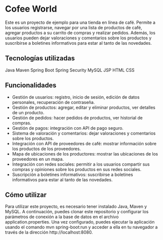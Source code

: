 # Cofee World

Este es un proyecto de ejemplo para una tienda en línea de café. Permite a los usuarios registrarse, navegar por una lista de productos de café, agregar productos a su carrito de compras y realizar pedidos. Además, los usuarios pueden dejar valoraciones y comentarios sobre los productos y suscribirse a boletines informativos para estar al tanto de las novedades.

## Tecnologías utilizadas
Java
Maven
Spring Boot
Spring Security
MySQL
JSP
HTML
CSS

## Funcionalidades

- Gestión de usuarios: registro, inicio de sesión, edición de datos personales, recuperación de contraseña.
- Gestión de productos: agregar, editar y eliminar productos, ver detalles de un producto.
- Gestión de pedidos: hacer pedidos de productos, ver historial de compras.
- Gestión de pagos: integración con API de pago seguro.
- Sistema de valoración y comentarios: dejar valoraciones y comentarios sobre los productos.
- Integración con API de proveedores de café: mostrar información sobre los productos de los proveedores.
- Mapa de ubicaciones de los productores: mostrar las ubicaciones de los proveedores en un mapa.
- Integración con redes sociales: permitir a los usuarios compartir sus compras y opiniones sobre los productos en sus redes sociales.
- Suscripción a boletines informativos: suscribirse a boletines informativos para estar al tanto de las novedades.

## Cómo utilizar

Para utilizar este proyecto, es necesario tener instalado Java, Maven y MySQL. A continuación, puedes clonar este repositorio y configurar los parámetros de conexión a la base de datos en el archivo application.properties. Una vez configurado, puedes ejecutar la aplicación usando el comando mvn spring-boot:run y acceder a ella en tu navegador a través de la dirección http://localhost:8080.

